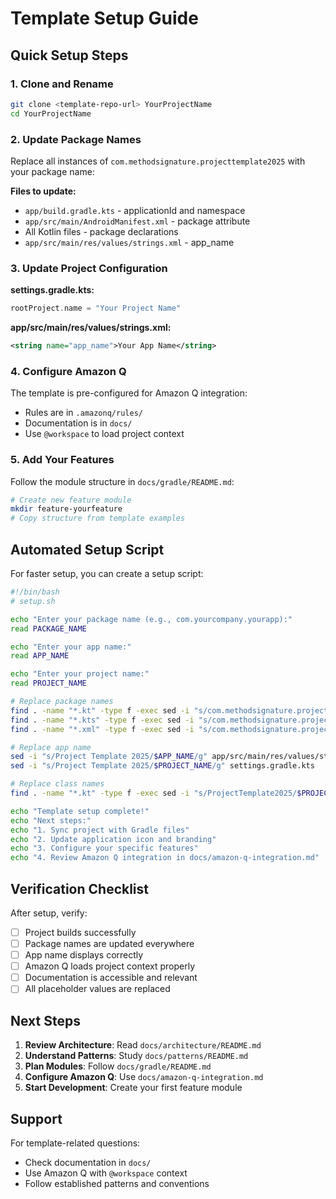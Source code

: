 # Template Setup Guide

## Quick Setup Steps

### 1. Clone and Rename
```bash
git clone <template-repo-url> YourProjectName
cd YourProjectName
```

### 2. Update Package Names
Replace all instances of `com.methodsignature.projecttemplate2025` with your package name:

**Files to update:**
- `app/build.gradle.kts` - applicationId and namespace
- `app/src/main/AndroidManifest.xml` - package attribute
- All Kotlin files - package declarations
- `app/src/main/res/values/strings.xml` - app_name

### 3. Update Project Configuration
**settings.gradle.kts:**
```kotlin
rootProject.name = "Your Project Name"
```

**app/src/main/res/values/strings.xml:**
```xml
<string name="app_name">Your App Name</string>
```

### 4. Configure Amazon Q
The template is pre-configured for Amazon Q integration:
- Rules are in `.amazonq/rules/`
- Documentation is in `docs/`
- Use `@workspace` to load project context

### 5. Add Your Features
Follow the module structure in `docs/gradle/README.md`:
```bash
# Create new feature module
mkdir feature-yourfeature
# Copy structure from template examples
```

## Automated Setup Script

For faster setup, you can create a setup script:

```bash
#!/bin/bash
# setup.sh

echo "Enter your package name (e.g., com.yourcompany.yourapp):"
read PACKAGE_NAME

echo "Enter your app name:"
read APP_NAME

echo "Enter your project name:"
read PROJECT_NAME

# Replace package names
find . -name "*.kt" -type f -exec sed -i "s/com.methodsignature.projecttemplate2025/$PACKAGE_NAME/g" {} +
find . -name "*.kts" -type f -exec sed -i "s/com.methodsignature.projecttemplate2025/$PACKAGE_NAME/g" {} +
find . -name "*.xml" -type f -exec sed -i "s/com.methodsignature.projecttemplate2025/$PACKAGE_NAME/g" {} +

# Replace app name
sed -i "s/Project Template 2025/$APP_NAME/g" app/src/main/res/values/strings.xml
sed -i "s/Project Template 2025/$PROJECT_NAME/g" settings.gradle.kts

# Replace class names
find . -name "*.kt" -type f -exec sed -i "s/ProjectTemplate2025/$PROJECT_NAME/g" {} +

echo "Template setup complete!"
echo "Next steps:"
echo "1. Sync project with Gradle files"
echo "2. Update application icon and branding"
echo "3. Configure your specific features"
echo "4. Review Amazon Q integration in docs/amazon-q-integration.md"
```

## Verification Checklist

After setup, verify:
- [ ] Project builds successfully
- [ ] Package names are updated everywhere
- [ ] App name displays correctly
- [ ] Amazon Q loads project context properly
- [ ] Documentation is accessible and relevant
- [ ] All placeholder values are replaced

## Next Steps

1. **Review Architecture**: Read `docs/architecture/README.md`
2. **Understand Patterns**: Study `docs/patterns/README.md`
3. **Plan Modules**: Follow `docs/gradle/README.md`
4. **Configure Amazon Q**: Use `docs/amazon-q-integration.md`
5. **Start Development**: Create your first feature module

## Support

For template-related questions:
- Check documentation in `docs/`
- Use Amazon Q with `@workspace` context
- Follow established patterns and conventions